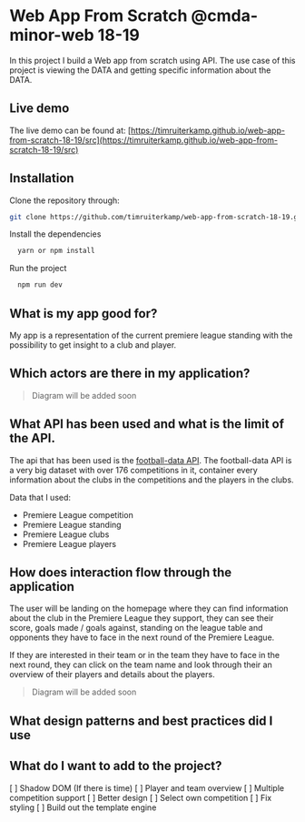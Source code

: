 # Web App From Scratch @cmda-minor-web 18-19

In this project I build a Web app from scratch using API. The use case of this project is viewing the DATA and getting specific information about the DATA.

## Live demo

The live demo can be found at: [https://timruiterkamp.github.io/web-app-from-scratch-18-19/src](https://timruiterkamp.github.io/web-app-from-scratch-18-19/src)

## Installation

Clone the repository through:

```bash
git clone https://github.com/timruiterkamp/web-app-from-scratch-18-19.git
```

Install the dependencies

```bash
  yarn or npm install
```

Run the project

```bash
  npm run dev
```

## What is my app good for?

My app is a representation of the current premiere league standing with the possibility to get insight to a club and player.

## Which actors are there in my application?

> Diagram will be added soon

## What API has been used and what is the limit of the API.

The api that has been used is the [football-data API](https://football-data.org). The football-data API is a very big dataset with over 176 competitions in it, container every information about the clubs in the competitions and the players in the clubs.

Data that I used:

- Premiere League competition
- Premiere League standing
- Premiere League clubs
- Premiere League players

## How does interaction flow through the application

The user will be landing on the homepage where they can find information about the club in the Premiere League they support, they can see their score, goals made / goals against, standing on the league table and opponents they have to face in the next round of the Premiere League.

If they are interested in their team or in the team they have to face in the next round, they can click on the team name and look through their an overview of their players and details about the players.

> Diagram will be added soon

## What design patterns and best practices did I use

## What do I want to add to the project?

[ ] Shadow DOM (If there is time)
[ ] Player and team overview
[ ] Multiple competition support
[ ] Better design
[ ] Select own competition
[ ] Fix styling
[ ] Build out the template engine

```

```
